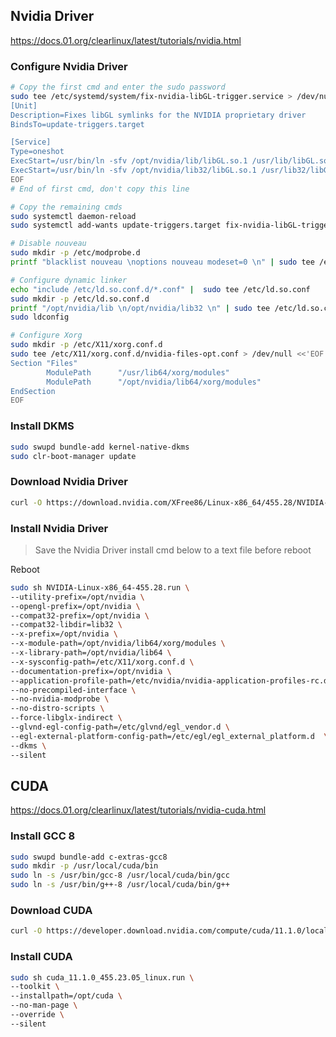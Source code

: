## Nvidia Driver
https://docs.01.org/clearlinux/latest/tutorials/nvidia.html

### Configure Nvidia Driver
```sh
# Copy the first cmd and enter the sudo password
sudo tee /etc/systemd/system/fix-nvidia-libGL-trigger.service > /dev/null <<'EOF'
[Unit]
Description=Fixes libGL symlinks for the NVIDIA proprietary driver
BindsTo=update-triggers.target

[Service]
Type=oneshot
ExecStart=/usr/bin/ln -sfv /opt/nvidia/lib/libGL.so.1 /usr/lib/libGL.so.1
ExecStart=/usr/bin/ln -sfv /opt/nvidia/lib32/libGL.so.1 /usr/lib32/libGL.so.1
EOF
# End of first cmd, don't copy this line

# Copy the remaining cmds
sudo systemctl daemon-reload
sudo systemctl add-wants update-triggers.target fix-nvidia-libGL-trigger.service

# Disable nouveau
sudo mkdir -p /etc/modprobe.d
printf "blacklist nouveau \noptions nouveau modeset=0 \n" | sudo tee /etc/modprobe.d/disable-nouveau.conf

# Configure dynamic linker
echo "include /etc/ld.so.conf.d/*.conf" |  sudo tee /etc/ld.so.conf
sudo mkdir -p /etc/ld.so.conf.d
printf "/opt/nvidia/lib \n/opt/nvidia/lib32 \n" | sudo tee /etc/ld.so.conf.d/nvidia.conf
sudo ldconfig

# Configure Xorg
sudo mkdir -p /etc/X11/xorg.conf.d
sudo tee /etc/X11/xorg.conf.d/nvidia-files-opt.conf > /dev/null <<'EOF'
Section "Files"
        ModulePath      "/usr/lib64/xorg/modules"
        ModulePath      "/opt/nvidia/lib64/xorg/modules"
EndSection
EOF
```

### Install DKMS
```sh
sudo swupd bundle-add kernel-native-dkms
sudo clr-boot-manager update
```

### Download Nvidia Driver
```sh
curl -O https://download.nvidia.com/XFree86/Linux-x86_64/455.28/NVIDIA-Linux-x86_64-455.28.run
```

### Install Nvidia Driver
> Save the Nvidia Driver install cmd below to a text file before reboot

Reboot
```sh
sudo sh NVIDIA-Linux-x86_64-455.28.run \
--utility-prefix=/opt/nvidia \
--opengl-prefix=/opt/nvidia \
--compat32-prefix=/opt/nvidia \
--compat32-libdir=lib32 \
--x-prefix=/opt/nvidia \
--x-module-path=/opt/nvidia/lib64/xorg/modules \
--x-library-path=/opt/nvidia/lib64 \
--x-sysconfig-path=/etc/X11/xorg.conf.d \
--documentation-prefix=/opt/nvidia \
--application-profile-path=/etc/nvidia/nvidia-application-profiles-rc.d \
--no-precompiled-interface \
--no-nvidia-modprobe \
--no-distro-scripts \
--force-libglx-indirect \
--glvnd-egl-config-path=/etc/glvnd/egl_vendor.d \
--egl-external-platform-config-path=/etc/egl/egl_external_platform.d  \
--dkms \
--silent
```

## CUDA
https://docs.01.org/clearlinux/latest/tutorials/nvidia-cuda.html

### Install GCC 8
```sh
sudo swupd bundle-add c-extras-gcc8
sudo mkdir -p /usr/local/cuda/bin
sudo ln -s /usr/bin/gcc-8 /usr/local/cuda/bin/gcc
sudo ln -s /usr/bin/g++-8 /usr/local/cuda/bin/g++
```

### Download CUDA
```sh
curl -O https://developer.download.nvidia.com/compute/cuda/11.1.0/local_installers/cuda_11.1.0_455.23.05_linux.run
```

### Install CUDA
```sh
sudo sh cuda_11.1.0_455.23.05_linux.run \
--toolkit \
--installpath=/opt/cuda \
--no-man-page \
--override \
--silent
```
